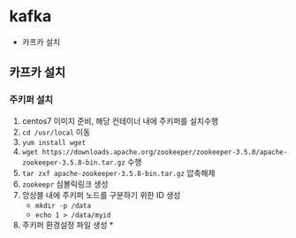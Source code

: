 # kafka
* 카프카 설치

## 카프카 설치

### 주키퍼 설치
1. centos7 이미지 준비, 해당 컨테이너 내에 주키퍼를 설치수행
2. `cd /usr/local` 이동
3. `yum install wget` 
4. `wget https://downloads.apache.org/zookeeper/zookeeper-3.5.8/apache-zookeeper-3.5.8-bin.tar.gz` 수행
5. `tar zxf apache-zookeeper-3.5.8-bin.tar.gz` 압축해제
6. `zookeepr` 심볼릭링크 생성
7. 앙상블 내에 주키퍼 노드를 구분하기 위한 ID 생성
    * `mkdir -p /data`
    * `echo 1 > /data/myid`
8. 주키퍼 환경설정 파일 생성
    * 


###
